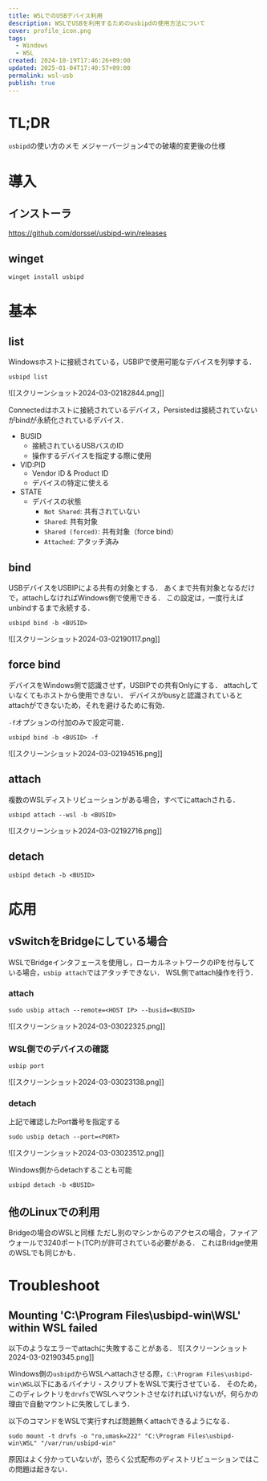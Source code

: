 ```yaml
---
title: WSLでのUSBデバイス利用
description: WSLでUSBを利用するためのusbipdの使用方法について
cover: profile_icon.png
tags:
  - Windows
  - WSL
created: 2024-10-19T17:46:26+09:00
updated: 2025-01-04T17:40:57+09:00
permalink: wsl-usb
publish: true
---
```


# TL;DR

`usbipd`の使い方のメモ
メジャーバージョン4での破壊的変更後の仕様

# 導入

## インストーラ

https://github.com/dorssel/usbipd-win/releases

## winget

```
winget install usbipd
```

# 基本

## list

Windowsホストに接続されている，USBIPで使用可能なデバイスを列挙する．

```
usbipd list
```

![[スクリーンショット2024-03-02182844.png]]

Connectedはホストに接続されているデバイス，Persistedは接続されていないがbindが永続化されているデバイス．

- BUSID
  - 接続されているUSBバスのID
  - 操作するデバイスを指定する際に使用
- VID:PID
  - Vendor ID & Product ID
  - デバイスの特定に使える
- STATE
  - デバイスの状態
    - `Not Shared`: 共有されていない
    - `Shared`: 共有対象
    - `Shared (forced)`: 共有対象（force bind）
    - `Attached`: アタッチ済み

## bind

USBデバイスをUSBIPによる共有の対象とする．
あくまで共有対象となるだけで，attachしなければWindows側で使用できる．
この設定は，一度行えばunbindするまで永続する．

```
usbipd bind -b <BUSID>
```

![[スクリーンショット2024-03-02190117.png]]

## force bind

デバイスをWindows側で認識させず，USBIPでの共有Onlyにする．
attachしていなくてもホストから使用できない．
デバイスがbusyと認識されているとattachができないため，それを避けるために有効．

`-f`オプションの付加のみで設定可能．

```
usbipd bind -b <BUSID> -f
```

![[スクリーンショット2024-03-02194516.png]]

## attach

複数のWSLディストリビューションがある場合，すべてにattachされる．

```
usbipd attach --wsl -b <BUSID>
```

![[スクリーンショット2024-03-02192716.png]]

## detach

```
usbipd detach -b <BUSID>
```

# 応用

## vSwitchをBridgeにしている場合

WSLでBridgeインタフェースを使用し，ローカルネットワークのIPを付与している場合，`usbip attach`ではアタッチできない．
WSL側でattach操作を行う．

### attach

```
sudo usbip attach --remote=<HOST IP> --busid=<BUSID>
```

![[スクリーンショット2024-03-03022325.png]]

### WSL側でのデバイスの確認

```
usbip port
```

![[スクリーンショット2024-03-03023138.png]]

### detach

上記で確認したPort番号を指定する

```
sudo usbip detach --port=<PORT>
```

![[スクリーンショット2024-03-03023512.png]]

Windows側からdetachすることも可能

```
usbipd detach -b <BUSID>
```

## 他のLinuxでの利用

Bridgeの場合のWSLと同様
ただし別のマシンからのアクセスの場合，ファイアウォールで3240ポート(TCP)が許可されている必要がある．
これはBridge使用のWSLでも同じかも．

# Troubleshoot

## Mounting 'C:\Program Files\usbipd-win\WSL' within WSL failed

以下のようなエラーでattachに失敗することがある．
![[スクリーンショット2024-03-02190345.png]]

Windows側の`usbipd`からWSLへattachさせる際，`C:\Program Files\usbipd-win\WSL`以下にあるバイナリ・スクリプトをWSLで実行させている．
そのため，このディレクトリを`drvfs`でWSLへマウントさせなければいけないが，何らかの理由で自動マウントに失敗してしまう．

以下のコマンドをWSLで実行すれば問題無くattachできるようになる．

```
sudo mount -t drvfs -o "ro,umask=222" "C:\Program Files\usbipd-win\WSL" "/var/run/usbipd-win"
```

原因はよく分かっていないが，恐らく公式配布のディストリビューションではこの問題は起きない．
